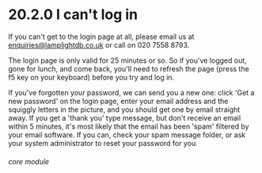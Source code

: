 # 20.2.0    I can't log in

>  

If you can't get to the login page at all, please email us at [enquiries@lamplightdb.co.uk](mailto:enquiries@lamplightdb.co.uk) or call on 020 7558 8793. 

The login page is only valid for 25 minutes or so. So if you've logged out, gone for lunch, and come back, you'll need to refresh the page (press the f5 key on your keyboard) before you try and log in.

If you've forgotten your password, we can send you a new one: click 'Get a new password' on the login page, enter your email address and the squiggly letters in the picture, and you should get one by email straight away. If you get a 'thank you' type message, but don't receive an email within 5 minutes, it's most likely that the email has been 'spam' filtered by your email software. If you can, check your spam message folder, or ask your system administrator to reset your password for you. 

###### core module

